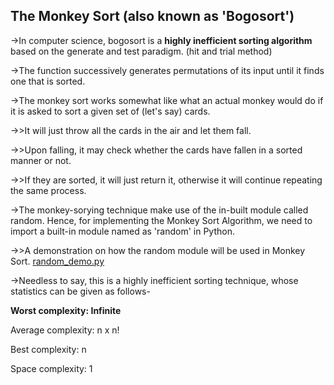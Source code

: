 The Monkey Sort (also known as 'Bogosort')
-----------------------------------------


->In computer science, bogosort is a **highly inefficient sorting algorithm** based on the generate and test paradigm. (hit and trial method) 


->The function successively generates permutations of its input until it finds one that is sorted.


->The monkey sort works somewhat like what an actual monkey would do if it is asked to sort a given set of (let's say) cards.

->>It will just throw all the cards in the air and let them fall.

->>Upon falling, it may check whether the cards have fallen in a sorted manner or not.

->>If they are sorted, it will just return it, otherwise it will continue repeating the same process.

->The monkey-sorying technique make use of the in-built module called random. Hence, for implementing the Monkey Sort Algorithm, we need to import a built-in module named as 'random' in Python.

->>A demonstration on how the random module will be used in Monkey Sort. [random_demo.py]()


->Needless to say, this is a highly inefficient sorting technique, whose statistics can be given as follows-

**Worst complexity: Infinite**

Average complexity: n x n!

Best complexity: n

Space complexity: 1
